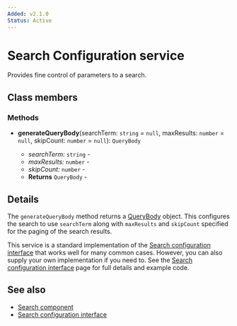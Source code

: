 ```yaml
---
Added: v2.1.0
Status: Active
---
```


# Search Configuration service

Provides fine control of parameters to a search.

## Class members

### Methods

-   **generateQueryBody**(searchTerm: `string` = `null`, maxResults: `number` = `null`, skipCount: `number` = `null`): `QueryBody`<br/>

    -   _searchTerm:_ `string`  - 
    -   _maxResults:_ `number`  - 
    -   _skipCount:_ `number`  - 
    -   **Returns** `QueryBody` -

## Details

The `generateQueryBody` method returns a
[QueryBody](https://github.com/Alfresco/alfresco-js-api/blob/1.6.0/src/alfresco-search-rest-api/docs/QueryBody.md)
object. This configures the search to use `searchTerm` along with `maxResults` and `skipCount`
specified for the paging of the search results.

This service is a standard implementation of the
[Search configuration interface](search-configuration.interface.md) that works well for many
common cases. However, you can also supply your own implementation if you need to. See the
[Search configuration interface](search-configuration.interface.md) page for full details and
example code.

## See also

-   [Search component](../content-services/search.component.md)
-   [Search configuration interface](search-configuration.interface.md)
